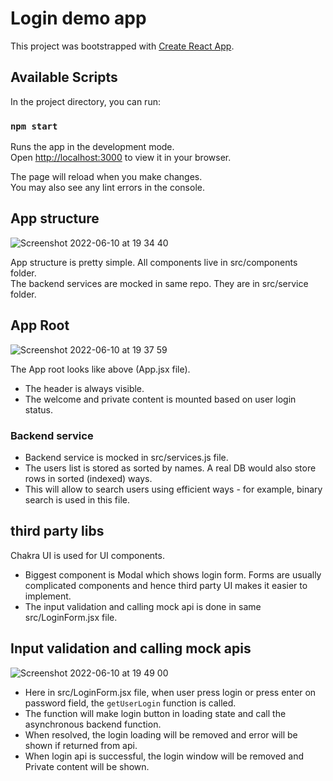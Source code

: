 # Login demo app 

This project was bootstrapped with [Create React App](https://github.com/facebook/create-react-app).

## Available Scripts

In the project directory, you can run:

### `npm start`

Runs the app in the development mode.\
Open [http://localhost:3000](http://localhost:3000) to view it in your browser.

The page will reload when you make changes.\
You may also see any lint errors in the console.

## App structure

![Screenshot 2022-06-10 at 19 34 40](https://user-images.githubusercontent.com/36533806/173120692-f7f0b2b2-29fd-4152-bb82-e0446962701f.png)

App structure is pretty simple. All components live in src/components folder.\
The backend services are mocked in same repo. They are in src/service folder.

## App Root

![Screenshot 2022-06-10 at 19 37 59](https://user-images.githubusercontent.com/36533806/173121162-5cacefd2-f0a9-449a-bc2a-5852a04d358c.png)

The App root looks like above (App.jsx file).
 - The header is always visible.
 - The welcome and private content is mounted based on user login status.

### Backend service

- Backend service is mocked in src/services.js file.
- The users list is stored as sorted by names. A real DB would also store rows in sorted (indexed) ways.
- This will allow to search users using efficient ways - for example, binary search is used in this file.

## third party libs

Chakra UI is used for UI components.
- Biggest component is Modal which shows login form. Forms are usually complicated components and hence third party UI makes it easier to implement.
- The input validation and calling mock api is done in same src/LoginForm.jsx file.

## Input validation and calling mock apis

![Screenshot 2022-06-10 at 19 49 00](https://user-images.githubusercontent.com/36533806/173122948-b8080ceb-4244-46b5-9266-e07faf9f23cf.png)

- Here in src/LoginForm.jsx file, when user press login or press enter on password field, the `getUserLogin` function is called.
- The function will make login button in loading state and call the asynchronous backend function.
- When resolved, the login loading will be removed and error will be shown if returned from api.
- When login api is successful, the login window will be removed and Private content will be shown.
